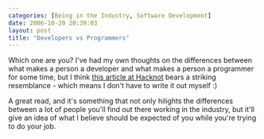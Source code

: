 ```yaml
---
categories: [Being in the Industry, Software Development]
date: 2006-10-20 20:39:03
layout: post
title: "Developers vs Programmers"
---
```

Which one are you? I've had my own thoughts on the differences between what makes a person a developer and what makes a person a programmer for some time, but I think <a href="http://www.hacknot.info/hacknot/action/showEntry?eid=90" title="Developers are from Mars, Programmers are from Venus" target="_blank">this article at Hacknot</a> bears a striking resemblance - which means I don't have to write it out myself :)

A great read, and it's something that not only hilights the differences between a lot of people you'll find out there working in the industry, but it'll give an idea of what I believe should be expected of you while you're trying to do your job.
